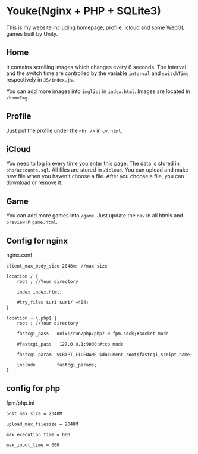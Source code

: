 # Youke(Nginx + PHP + SQLite3)
This is my website including homepage, profile, icloud and some WebGL games built by Unity.

## Home
It contains scrolling images which changes every 6 seconds. The interval and the switch time are controlled by the variable `interval` and `switchTime` respectively in `JS/index.js`.

You can add more images into `imglist` in `index.html`. Images are located in `/homeImg`.

## Profile
Just put the profile under the `<hr />` in `cv.html`.

## iCloud
You need to log in every time you enter this page. The data is stored in `php/accounts.sql`. All files are stored in `/icloud`. You can upload and make new file when you haven't choose a file. After you choose a file, you can download or remove it.

## Game
You can add more games into `/game`. Just update the `nav` in all htmls and `preview` in `game.html`.

## Config for nginx
nginx.conf
```
client_max_body_size 2048m; //max size

location / {
    root ; //Your directory

    index index.html;

    #try_files $uri $uri/ =404;
}

location ~ \.php$ {
    root ; //Your directory

    fastcgi_pass   unix:/run/php/php7.0-fpm.sock;#socket mode

    #fastcgi_pass   127.0.0.1:9000;#tcp mode

    fastcgi_param  SCRIPT_FILENAME $document_root$fastcgi_script_name;

    include        fastcgi_params;
}
```

## config for php
fpm/php.ini
```
post_max_size = 2048M

upload_max_filesize = 2048M

max_execution_time = 600

max_input_time = 600
```